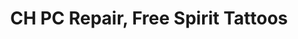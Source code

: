 ---
title: "CH PC Repair, Free Spirit Tattoos"
url: /hazel-green/ch-pc-repair-free-spirit-tattoos/
shop: mall
---